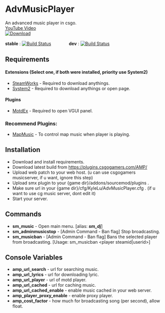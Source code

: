 # AdvMusicPlayer
An advanced music player in csgo.  
[YouTube Video](https://www.youtube.com/watch?v=64FPl4TIMbc "YouTube")  
[![Download](https://csgogamers.com/static/image/download.png)](https://plugins.csgogamers.com/AMP/)  


**stable** : [![Build Status](https://img.shields.io/travis/Kxnrl/AdvMusicPlayer/master.svg?style=flat-square)](https://travis-ci.org/Kxnrl/AdvMusicPlayer?branch=master) 　 　 　 **dev** : [![Build Status](https://img.shields.io/travis/Kxnrl/AdvMusicPlayer/dev.svg?style=flat-square)](https://travis-ci.org/Kxnrl/AdvMusicPlayer?branch=dev)  
  
  
  
  
## Requirements
#### Extensions (Select one, if both were installed, priority use System2)
- [SteamWorks](https://forums.alliedmods.net/showthread.php?t=229556 "AlliedModders") - Required to download anythings.
- [System2](https://forums.alliedmods.net/showthread.php?t=146019 "AlliedModders") - Required to download anythings or open page.
#### Plugins
- [MotdEx](https://github.com/Kxnrl/MotdEx "GitHub") - Required to open VGUI panel.

### Recommend Plugins:
- [MapMusic](https://github.com/Kxnrl/MapMusic-API/ "GitHub") - To control map music when player is playing.


## Installation
- Download and install requirements.
- Download latest build from https://plugins.csgogamers.com/AMP/
- Upload web patch to your web host. (u can use csgogamers musicserver, if u want, ignore this step)
- Upload smx plugin to your {game dir}/addons/sourcemod/plugins .
- Make sure url in your {game dir}/cfg/KyleLu/AdvMusicPlayer.cfg . (if u want to use cg music server, dont edit it)
- Start your server.


## Commands
- **sm_music** - Open main menu. [alias: ***sm_dj***]
- **sm_adminmusicstop** - [Admin Command - Ban flag] Stop broadcasting.
- **sm_musicban** - [Admin Command - Ban flag] Bans the selected player from broadcasting. [Usage: sm_musicban <player steamid|userid>]


## Console Variables
- **amp_url_search** - url for searching music.
- **amp_url_lyrics** - url for downloading lyric.
- **amp_url_player** - url of motd player.
- **amp_url_cached** - url for caching music.
- **amp_url_cached_enable** - enable music cached in your web server.
- **amp_player_proxy_enable** - enable proxy player.
- **amp_cost_factor** - how much for broadcasting song (per second), allow float.